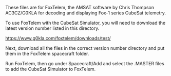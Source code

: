 These files are for FoxTelem, the AMSAT software by Chris Thompson AC3CZ/G0KLA for decoding and displaying Fox-1 series CubeSat telemetry.

To use FoxTelem with the CubeSat Simulator, you will need to download the latest version number listed in this directory.

https://www.g0kla.com/foxtelem/downloads/test/

Next, download all the files in the correct version number directory and put them in the FoxTelem spacecraft folder.

Run FoxTelem, then go under Spacecraft/Add and select the .MASTER files to add the CubeSat Simulator to FoxTelem.
